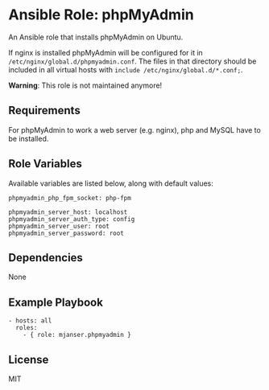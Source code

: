 # Ansible Role: phpMyAdmin

An Ansible role that installs phpMyAdmin on Ubuntu.

If nginx is installed phpMyAdmin will be configured for it in `/etc/nginx/global.d/phpmyadmin.conf`. The files in that
directory should be included in all virtual hosts with `include /etc/nginx/global.d/*.conf;`.

**Warning**: This role is not maintained anymore!

## Requirements

For phpMyAdmin to work a web server (e.g. nginx), php and MySQL have to be installed.

## Role Variables

Available variables are listed below, along with default values:

    phpmyadmin_php_fpm_socket: php-fpm

    phpmyadmin_server_host: localhost
    phpmyadmin_server_auth_type: config
    phpmyadmin_server_user: root
    phpmyadmin_server_password: root

## Dependencies

None

## Example Playbook

    - hosts: all
      roles:
        - { role: mjanser.phpmyadmin }

## License

MIT

